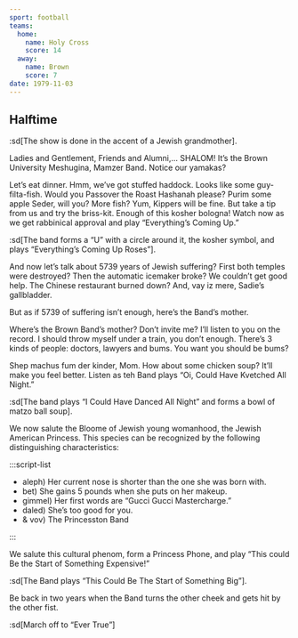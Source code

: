 ```yaml
---
sport: football
teams:
  home:
    name: Holy Cross
    score: 14
  away:
    name: Brown
    score: 7
date: 1979-11-03
---
```


## Halftime

:sd[The show is done in the accent of a Jewish grandmother].

Ladies and Gentlement, Friends and Alumni,... SHALOM! It’s the Brown University Meshugina, Mamzer Band. Notice our yamakas?

Let’s eat dinner. Hmm, we’ve got stuffed haddock. Looks like some guy-filta-fish. Would you Passover the Roast Hashanah please? Purim some apple Seder, will you? More fish? Yum, Kippers will be fine. But take a tip from us and try the briss-kit. Enough of this kosher bologna! Watch now as we get rabbinical approval and play “Everything’s Coming Up.”

:sd[The band forms a “U” with a circle around it, the kosher symbol, and plays “Everything’s Coming Up Roses”].

And now let’s talk about 5739 years of Jewish suffering? First both temples were destroyed? Then the automatic icemaker broke? We couldn’t get good help. The Chinese restaurant burned down? And, vay iz mere, Sadie’s gallbladder.

But as if 5739 of suffering isn’t enough, here’s the Band’s mother.

Where’s the Brown Band’s mother? Don’t invite me? I’ll listen to you on the record. I should throw myself under a train, you don’t enough. There’s 3 kinds of people: doctors, lawyers and bums. You want you should be bums?

Shep machus fum der kinder, Mom. How about some chicken soup? It’ll make you feel better. Listen as teh Band plays “Oi, Could Have Kvetched All Night.”

:sd[The band plays “I Could Have Danced All Night” and forms a bowl of matzo ball soup].

We now salute the Bloome of Jewish young womanhood, the Jewish American Princess. This species can be recognized by the following distinguishing characteristics:

:::script-list

- aleph) Her current nose is shorter than the one she was born with.
- bet) She gains 5 pounds when she puts on her makeup.
- gimmel) Her first words are “Gucci Gucci Mastercharge.”
- daled) She’s too good for you.
- & vov) The Princesston Band

:::

We salute this cultural phenom, form a Princess Phone, and play “This could Be the Start of Something Expensive!”

:sd[The Band plays “This Could Be The Start of Something Big”].

Be back in two years when the Band turns the other cheek and gets hit by the other fist.

:sd[March off to “Ever True”]
